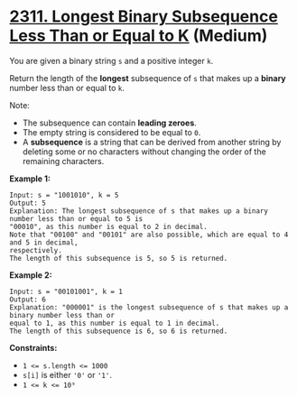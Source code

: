 # [2311. Longest Binary Subsequence Less Than or Equal to K][link] (Medium)

[link]: https://leetcode.com/problems/longest-binary-subsequence-less-than-or-equal-to-k/

You are given a binary string `s` and a positive integer `k`.

Return the length of the **longest** subsequence of  `s` that makes up a **binary** number less than
or equal to `k`.

Note:

- The subsequence can contain **leading zeroes**.
- The empty string is considered to be equal to `0`.
- A **subsequence** is a string that can be derived from another string by deleting some or no
characters without changing the order of the remaining characters.

**Example 1:**

```
Input: s = "1001010", k = 5
Output: 5
Explanation: The longest subsequence of s that makes up a binary number less than or equal to 5 is
"00010", as this number is equal to 2 in decimal.
Note that "00100" and "00101" are also possible, which are equal to 4 and 5 in decimal,
respectively.
The length of this subsequence is 5, so 5 is returned.
```

**Example 2:**

```
Input: s = "00101001", k = 1
Output: 6
Explanation: "000001" is the longest subsequence of s that makes up a binary number less than or
equal to 1, as this number is equal to 1 in decimal.
The length of this subsequence is 6, so 6 is returned.
```

**Constraints:**

- `1 <= s.length <= 1000`
- `s[i]` is either `'0'` or `'1'`.
- `1 <= k <= 10⁹`
